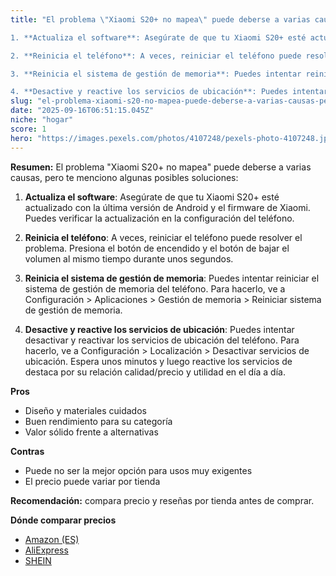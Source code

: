 ```yaml
---
title: "El problema \"Xiaomi S20+ no mapea\" puede deberse a varias causas, pero te menciono algunas posibles soluciones:

1. **Actualiza el software**: Asegúrate de que tu Xiaomi S20+ esté actualizado con la última versión de Android y el firmware de Xiaomi. Puedes verificar la actualización en la configuración del teléfono.

2. **Reinicia el teléfono**: A veces, reiniciar el teléfono puede resolver el problema. Presiona el botón de encendido y el botón de bajar el volumen al mismo tiempo durante unos segundos.

3. **Reinicia el sistema de gestión de memoria**: Puedes intentar reiniciar el sistema de gestión de memoria del teléfono. Para hacerlo, ve a Configuración > Aplicaciones > Gestión de memoria > Reiniciar sistema de gestión de memoria.

4. **Desactive y reactive los servicios de ubicación**: Puedes intentar desactivar y reactivar los servicios de ubicación del teléfono. Para hacerlo, ve a Configuración > Localización > Desactivar servicios de ubicación. Espera unos minutos y luego reactive los servicios de"
slug: "el-problema-xiaomi-s20-no-mapea-puede-deberse-a-varias-causas-pero-te-menciono-a"
date: "2025-09-16T06:51:15.045Z"
niche: "hogar"
score: 1
hero: "https://images.pexels.com/photos/4107248/pexels-photo-4107248.jpeg?auto=compress&cs=tinysrgb&fit=crop&h=627&w=1200&auto=compress&cs=tinysrgb&w=1200&h=675&fit=crop"
---
```


**Resumen:** El problema "Xiaomi S20+ no mapea" puede deberse a varias causas, pero te menciono algunas posibles soluciones:

1. **Actualiza el software**: Asegúrate de que tu Xiaomi S20+ esté actualizado con la última versión de Android y el firmware de Xiaomi. Puedes verificar la actualización en la configuración del teléfono.

2. **Reinicia el teléfono**: A veces, reiniciar el teléfono puede resolver el problema. Presiona el botón de encendido y el botón de bajar el volumen al mismo tiempo durante unos segundos.

3. **Reinicia el sistema de gestión de memoria**: Puedes intentar reiniciar el sistema de gestión de memoria del teléfono. Para hacerlo, ve a Configuración > Aplicaciones > Gestión de memoria > Reiniciar sistema de gestión de memoria.

4. **Desactive y reactive los servicios de ubicación**: Puedes intentar desactivar y reactivar los servicios de ubicación del teléfono. Para hacerlo, ve a Configuración > Localización > Desactivar servicios de ubicación. Espera unos minutos y luego reactive los servicios de destaca por su relación calidad/precio y utilidad en el día a día.

**Pros**
- Diseño y materiales cuidados
- Buen rendimiento para su categoría
- Valor sólido frente a alternativas

**Contras**
- Puede no ser la mejor opción para usos muy exigentes
- El precio puede variar por tienda

**Recomendación:** compara precio y reseñas por tienda antes de comprar.

**Dónde comparar precios**
- [Amazon (ES)](https://www.amazon.es/s?k=El%20problema%20%22Xiaomi%20S20%2B%20no%20mapea%22%20puede%20deberse%20a%20varias%20causas%2C%20pero%20te%20menciono%20algunas%20posibles%20soluciones%3A%0A%0A1.%20**Actualiza%20el%20software**%3A%20Aseg%C3%BArate%20de%20que%20tu%20Xiaomi%20S20%2B%20est%C3%A9%20actualizado%20con%20la%20%C3%BAltima%20versi%C3%B3n%20de%20Android%20y%20el%20firmware%20de%20Xiaomi.%20Puedes%20verificar%20la%20actualizaci%C3%B3n%20en%20la%20configuraci%C3%B3n%20del%20tel%C3%A9fono.%0A%0A2.%20**Reinicia%20el%20tel%C3%A9fono**%3A%20A%20veces%2C%20reiniciar%20el%20tel%C3%A9fono%20puede%20resolver%20el%20problema.%20Presiona%20el%20bot%C3%B3n%20de%20encendido%20y%20el%20bot%C3%B3n%20de%20bajar%20el%20volumen%20al%20mismo%20tiempo%20durante%20unos%20segundos.%0A%0A3.%20**Reinicia%20el%20sistema%20de%20gesti%C3%B3n%20de%20memoria**%3A%20Puedes%20intentar%20reiniciar%20el%20sistema%20de%20gesti%C3%B3n%20de%20memoria%20del%20tel%C3%A9fono.%20Para%20hacerlo%2C%20ve%20a%20Configuraci%C3%B3n%20%3E%20Aplicaciones%20%3E%20Gesti%C3%B3n%20de%20memoria%20%3E%20Reiniciar%20sistema%20de%20gesti%C3%B3n%20de%20memoria.%0A%0A4.%20**Desactive%20y%20reactive%20los%20servicios%20de%20ubicaci%C3%B3n**%3A%20Puedes%20intentar%20desactivar%20y%20reactivar%20los%20servicios%20de%20ubicaci%C3%B3n%20del%20tel%C3%A9fono.%20Para%20hacerlo%2C%20ve%20a%20Configuraci%C3%B3n%20%3E%20Localizaci%C3%B3n%20%3E%20Desactivar%20servicios%20de%20ubicaci%C3%B3n.%20Espera%20unos%20minutos%20y%20luego%20reactive%20los%20servicios%20de&tag=teknovashop25-21)
- [AliExpress](https://www.aliexpress.com/wholesale?SearchText=El%20problema%20%22Xiaomi%20S20%2B%20no%20mapea%22%20puede%20deberse%20a%20varias%20causas%2C%20pero%20te%20menciono%20algunas%20posibles%20soluciones%3A%0A%0A1.%20**Actualiza%20el%20software**%3A%20Aseg%C3%BArate%20de%20que%20tu%20Xiaomi%20S20%2B%20est%C3%A9%20actualizado%20con%20la%20%C3%BAltima%20versi%C3%B3n%20de%20Android%20y%20el%20firmware%20de%20Xiaomi.%20Puedes%20verificar%20la%20actualizaci%C3%B3n%20en%20la%20configuraci%C3%B3n%20del%20tel%C3%A9fono.%0A%0A2.%20**Reinicia%20el%20tel%C3%A9fono**%3A%20A%20veces%2C%20reiniciar%20el%20tel%C3%A9fono%20puede%20resolver%20el%20problema.%20Presiona%20el%20bot%C3%B3n%20de%20encendido%20y%20el%20bot%C3%B3n%20de%20bajar%20el%20volumen%20al%20mismo%20tiempo%20durante%20unos%20segundos.%0A%0A3.%20**Reinicia%20el%20sistema%20de%20gesti%C3%B3n%20de%20memoria**%3A%20Puedes%20intentar%20reiniciar%20el%20sistema%20de%20gesti%C3%B3n%20de%20memoria%20del%20tel%C3%A9fono.%20Para%20hacerlo%2C%20ve%20a%20Configuraci%C3%B3n%20%3E%20Aplicaciones%20%3E%20Gesti%C3%B3n%20de%20memoria%20%3E%20Reiniciar%20sistema%20de%20gesti%C3%B3n%20de%20memoria.%0A%0A4.%20**Desactive%20y%20reactive%20los%20servicios%20de%20ubicaci%C3%B3n**%3A%20Puedes%20intentar%20desactivar%20y%20reactivar%20los%20servicios%20de%20ubicaci%C3%B3n%20del%20tel%C3%A9fono.%20Para%20hacerlo%2C%20ve%20a%20Configuraci%C3%B3n%20%3E%20Localizaci%C3%B3n%20%3E%20Desactivar%20servicios%20de%20ubicaci%C3%B3n.%20Espera%20unos%20minutos%20y%20luego%20reactive%20los%20servicios%20de)
- [SHEIN](https://www.shein.com/pdsearch/El%20problema%20%22Xiaomi%20S20%2B%20no%20mapea%22%20puede%20deberse%20a%20varias%20causas%2C%20pero%20te%20menciono%20algunas%20posibles%20soluciones%3A%0A%0A1.%20**Actualiza%20el%20software**%3A%20Aseg%C3%BArate%20de%20que%20tu%20Xiaomi%20S20%2B%20est%C3%A9%20actualizado%20con%20la%20%C3%BAltima%20versi%C3%B3n%20de%20Android%20y%20el%20firmware%20de%20Xiaomi.%20Puedes%20verificar%20la%20actualizaci%C3%B3n%20en%20la%20configuraci%C3%B3n%20del%20tel%C3%A9fono.%0A%0A2.%20**Reinicia%20el%20tel%C3%A9fono**%3A%20A%20veces%2C%20reiniciar%20el%20tel%C3%A9fono%20puede%20resolver%20el%20problema.%20Presiona%20el%20bot%C3%B3n%20de%20encendido%20y%20el%20bot%C3%B3n%20de%20bajar%20el%20volumen%20al%20mismo%20tiempo%20durante%20unos%20segundos.%0A%0A3.%20**Reinicia%20el%20sistema%20de%20gesti%C3%B3n%20de%20memoria**%3A%20Puedes%20intentar%20reiniciar%20el%20sistema%20de%20gesti%C3%B3n%20de%20memoria%20del%20tel%C3%A9fono.%20Para%20hacerlo%2C%20ve%20a%20Configuraci%C3%B3n%20%3E%20Aplicaciones%20%3E%20Gesti%C3%B3n%20de%20memoria%20%3E%20Reiniciar%20sistema%20de%20gesti%C3%B3n%20de%20memoria.%0A%0A4.%20**Desactive%20y%20reactive%20los%20servicios%20de%20ubicaci%C3%B3n**%3A%20Puedes%20intentar%20desactivar%20y%20reactivar%20los%20servicios%20de%20ubicaci%C3%B3n%20del%20tel%C3%A9fono.%20Para%20hacerlo%2C%20ve%20a%20Configuraci%C3%B3n%20%3E%20Localizaci%C3%B3n%20%3E%20Desactivar%20servicios%20de%20ubicaci%C3%B3n.%20Espera%20unos%20minutos%20y%20luego%20reactive%20los%20servicios%20de)